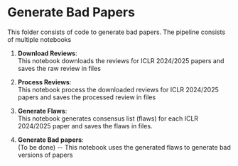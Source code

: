 # Generate Bad Papers

This folder consists of code to generate bad papers. The pipeline consists of multiple notebooks

1. **Download Reviews**:  
This notebook downloads the reviews for ICLR 2024/2025 papers and saves the raw review in files

2. **Process Reviews**:  
This notebook process the downloaded reviews for ICLR 2024/2025 papers and saves the processed review in files

3. **Generate Flaws**:  
This notebook generates consensus list (flaws) for each ICLR 2024/2025 paper and saves the flaws in files.

4. **Generate Bad papers**:  
(To be done) -- This notebook uses the generated flaws to generate bad versions of papers
